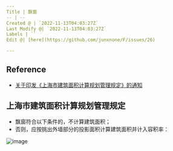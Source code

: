 ```yaml
---
Title | 飘窗
-- | --
Created @ | `2022-11-13T04:03:27Z`
Last Modify @| `2022-11-13T04:03:27Z`
Labels | ``
Edit @| [here](https://github.com/junxnone/F/issues/26)

---
```

## Reference

- [关于印发《上海市建筑面积计算规划管理规定》的通知](https://hd.ghzyj.sh.gov.cn/zcfg/ghss/202110/t20211011_1032711.html)

## 上海市建筑面积计算规划管理规定

- 飘窗符合以下条件的，不计算建筑面积；
- 否则，应按挑出外墙部分的投影面积计算建筑面积并计入容积率：

![image](https://user-images.githubusercontent.com/2216970/201505075-7e3d961b-9058-4b42-9e5e-29e2c255dcb0.png)




